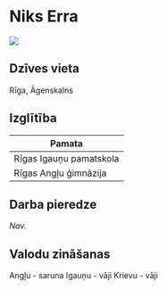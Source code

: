 # Niks Erra
![](https://lastfm.freetls.fastly.net/i/u/ar0/3c54d32ddc5118aeb92fe88f3434a00f.png)
## Dzīves vieta
Rīga, Āgenskalns
## Izglītība
|Pamata|
|---|
|Rīgas Igauņu pamatskola|
|Rīgas Angļu ģimnāzija|
## Darba pieredze
_Nav._

## Valodu zināšanas
Angļu - saruna
Igauņu - vāji
Krievu - vāji
